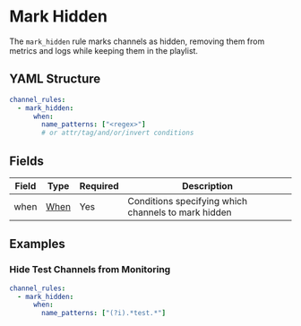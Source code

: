 # Mark Hidden

The `mark_hidden` rule marks channels as hidden, removing them from metrics and logs while keeping them in the playlist.

## YAML Structure

```yaml
channel_rules:
  - mark_hidden:
      when:
        name_patterns: ["<regex>"]
        # or attr/tag/and/or/invert conditions
```

## Fields

| Field | Type               | Required | Description                                         |
|-------|--------------------|----------|-----------------------------------------------------|
| when  | [When](../when.md) | Yes      | Conditions specifying which channels to mark hidden |

## Examples

### Hide Test Channels from Monitoring

```yaml
channel_rules:
  - mark_hidden:
      when:
        name_patterns: ["(?i).*test.*"]
```

